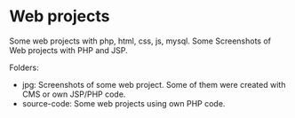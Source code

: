 # Web projects
Some web projects with php, html, css, js, mysql.
Some Screenshots of Web projects with PHP and JSP.

Folders:
- jpg: Screenshots of some web project. Some of them were created with CMS or own JSP/PHP code.
- source-code: Some web projects using own PHP code. 
